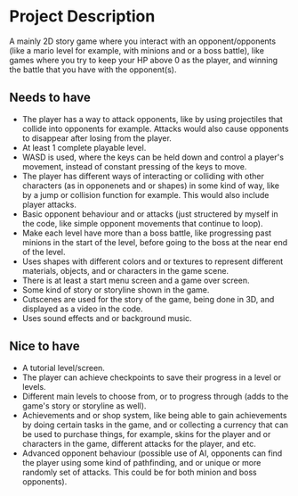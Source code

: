 # Project Description

A mainly 2D story game where you interact with an opponent/opponents (like a mario level for example, with minions and or a boss battle), like games where you try to keep your HP above 0 as the player, and winning the battle that you have with the opponent(s).

## Needs to have

- The player has a way to attack opponents, like by using projectiles that collide into opponents for example. Attacks would also cause opponents to disappear after losing from the player.
- At least 1 complete playable level.
- WASD is used, where the keys can be held down and control a player's movement, instead of constant pressing of the keys to move.
- The player has different ways of interacting or colliding with other characters (as in opponenets and or shapes) in some kind of way, like by a jump or collision function for example. This would also include player attacks.
- Basic opponent behaviour and or attacks (just structered by myself in the code, like simple opponent movements that continue to loop).
- Make each level have more than a boss battle, like progressing past minions in the start of the level, before going to the boss at the near end of the level.
- Uses shapes with different colors and or textures to represent different materials, objects, and or characters in the game scene.
- There is at least a start menu screen and a game over screen.
- Some kind of story or storyline shown in the game.
- Cutscenes are used for the story of the game, being done in 3D, and displayed as a video in the code.
- Uses sound effects and or background music.

## Nice to have

- A tutorial level/screen.
- The player can achieve checkpoints to save their progress in a level or levels.
- Different main levels to choose from, or to progress through (adds to the game's story or storyline as well).
- Achievements and or shop system, like being able to gain achievements by doing certain tasks in the game, and or collecting a currency that can be used to purchase things, for example, skins for the player and or characters in the game, different attacks for the player, and etc.
- Advanced opponent behaviour (possible use of AI, opponents can find the player using some kind of pathfinding, and or unique or more randomly set of attacks. This could be for both minion and boss opponents).